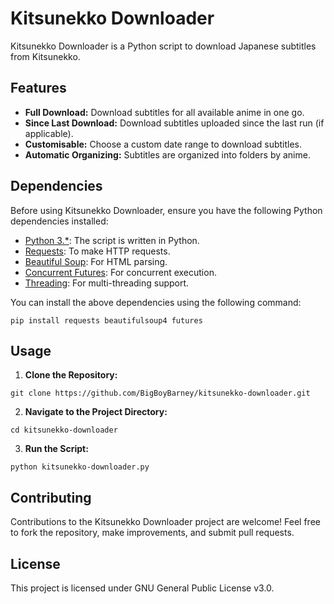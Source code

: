 # Kitsunekko Downloader

Kitsunekko Downloader is a Python script to download Japanese subtitles from Kitsunekko.

## Features

- **Full Download:** Download subtitles for all available anime in one go.
- **Since Last Download:** Download subtitles uploaded since the last run (if applicable).
- **Customisable:** Choose a custom date range to download subtitles.
- **Automatic Organizing:** Subtitles are organized into folders by anime.

## Dependencies

Before using Kitsunekko Downloader, ensure you have the following Python dependencies installed:

- [Python 3.*](https://www.python.org/downloads/): The script is written in Python.
- [Requests](https://pypi.org/project/requests/): To make HTTP requests.
- [Beautiful Soup](https://pypi.org/project/beautifulsoup4/): For HTML parsing.
- [Concurrent Futures](https://pypi.org/project/futures/): For concurrent execution.
- [Threading](https://docs.python.org/3/library/threading.html): For multi-threading support.

You can install the above dependencies using the following command:

```
pip install requests beautifulsoup4 futures
```

## Usage


1. **Clone the Repository:**
```
git clone https://github.com/BigBoyBarney/kitsunekko-downloader.git
```
2. **Navigate to the Project Directory:**
```
cd kitsunekko-downloader
```
3. **Run the Script:**
```
python kitsunekko-downloader.py
```

## Contributing

Contributions to the Kitsunekko Downloader project are welcome! Feel free to fork the repository, make improvements, and submit pull requests.

## License

This project is licensed under GNU General Public License v3.0.
